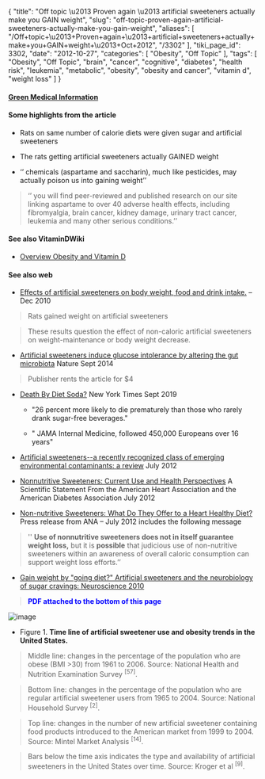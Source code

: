 {
    "title": "Off topic \u2013 Proven again \u2013 artificial sweeteners actually make you GAIN weight",
    "slug": "off-topic-proven-again-artificial-sweeteners-actually-make-you-gain-weight",
    "aliases": [
        "/Off+topic+\u2013+Proven+again+\u2013+artificial+sweeteners+actually+make+you+GAIN+weight+\u2013+Oct+2012",
        "/3302"
    ],
    "tiki_page_id": 3302,
    "date": "2012-10-27",
    "categories": [
        "Obesity",
        "Off Topic"
    ],
    "tags": [
        "Obesity",
        "Off Topic",
        "brain",
        "cancer",
        "cognitive",
        "diabetes",
        "health risk",
        "leukemia",
        "metabolic",
        "obesity",
        "obesity and cancer",
        "vitamin d",
        "weight loss"
    ]
}


#### [Green Medical Information](http://www.greenmedinfo.com/blog/artificial-sweeteners-found-more-weight-promoting-sugar)

#### Some highlights from the article

* Rats on same number of calorie diets were given sugar and artificial sweeteners

* The rats getting artificial sweeteners actually GAINED weight

* ‘’ chemicals (aspartame and saccharin), much like pesticides, may actually poison us into gaining weight’’

> ‘’ you will find peer-reviewed and published research on our site linking aspartame to over 40 adverse health effects, including fibromyalgia, brain cancer, kidney damage, urinary tract cancer, leukemia and many other serious conditions.’’

#### See also VitaminDWiki

* [Overview Obesity and Vitamin D](/posts/overview-obesity-and-vitamin-d)

#### See also web

* [Effects of artificial sweeteners on body weight, food and drink intake.](http://www.ncbi.nlm.nih.gov/pubmed/21138816) – Dec 2010

> Rats gained weight on artificial sweeteners

> These results question the effect of non-caloric artificial sweeteners on weight-maintenance or body weight decrease.

* [Artificial sweeteners induce glucose intolerance by altering the gut microbiota](http://www.nature.com/nature/journal/v514/n7521/full/nature13793.html) Nature Sept 2014

> Publisher rents the article for $4

* [Death By Diet Soda?](https://www.nytimes.com/2019/09/06/health/diet-soda-health-death.html) New York Times Sept 2019

   * "26 percent more likely to die prematurely than those who rarely drank sugar-free beverages."

   * " JAMA Internal Medicine, followed 450,000 Europeans over 16 years"

* [Artificial sweeteners--a recently recognized class of emerging environmental contaminants: a review](http://www.ncbi.nlm.nih.gov/pubmed/22543693%20) July 2012

* [Nonnutritive Sweeteners: Current Use and Health Perspectives](http://circ.ahajournals.org/content/126/4/509.full) A Scientific Statement From the American  Heart Association and the American Diabetes Association July 2012

* [Non-nutritive Sweeteners: What Do They Offer to a Heart Healthy Diet?](http://my.americanheart.org/professional/General/Non-nutritive-Sweeteners-What-Do-They-Offer-to-a-Heart-Healthy-Diet_UCM_441541_Article.jsp) Press release from ANA – July 2012 includes the following message

> '' **Use of nonnutritive sweeteners does not in itself guarantee weight loss,**  but it is  **possible**  that judicious use of non-nutritive sweeteners within an awareness of overall caloric consumption can support weight loss efforts.’’

* [Gain weight by "going diet?" Artificial sweeteners and the neurobiology of sugar cravings: Neuroscience 2010](http://www.ncbi.nlm.nih.gov/pubmed/20589192%20) 

>  **<span style="color:#00F;">PDF attached to the bottom of this page</span>** 

<img src="https://d378j1rmrlek7x.cloudfront.net/attachments/jpeg/nns-and-obesity.jpg" alt="image">

* Figure 1. **Time line of artificial sweetener use and obesity trends in the United States.**  

> Middle line: changes in the percentage of the population who are obese (BMI >30) from 1961 to 2006. Source: National Health and Nutrition Examination Survey <sup>[57]</sup>. 

> Bottom line: changes in the percentage of the population who are regular artificial sweetener users from 1965 to 2004. Source: National Household Survey <sup>[2]</sup>. 

> Top line: changes in the number of new artificial sweetener containing food products introduced to the American market from 1999 to 2004. Source: Mintel Market Analysis <sup>[14]</sup>. 

> Bars below the time axis indicates the type and availability of artificial  sweeteners in the United States over time. Source: Kroger et al <sup>[9]</sup>.